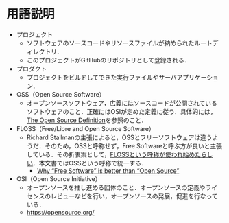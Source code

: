 # 用語説明

* プロジェクト
    * ソフトウェアのソースコードやリソースファイルが納められたルートディレクトリ．
    * このプロジェクトがGitHubのリポジトリとして登録される．
* プロダクト
    * プロジェクトをビルドしてできた実行ファイルやサーバアプリケーション．
* OSS（Open Source Software）
    * オープンソースソフトウェア，広義にはソースコードが公開されているソフトウェアのこと．正確にはOSIが定めた定義に従う．具体的には，[The Open Source Definition](https://opensource.org/docs/osd)を参照のこと．
* FLOSS（Free/Libre and Open Source Software）
    * Richard Stallmanの主張によると，OSSとフリーソフトウェアは違うようだ．そのため，OSSと呼称せず，Free Softwareと呼ぶ方が良いと主張している．その折衷案として，[FLOSSという呼称が使われ始めたらしい](https://ja.wikipedia.org/wiki/FLOSS)．本文書ではOSSという呼称で統一する．
        * [Why “Free Software” is better than “Open Source”](https://www.gnu.org/philosophy/free-software-for-freedom.html)
* OSI（Open Source Initiative）
    * オープンソースを推し進める団体のこと．オープンソースの定義やライセンスのレビューなどを行い，オープンソースの発展，促進を行なっている．
    * https://opensource.org/

